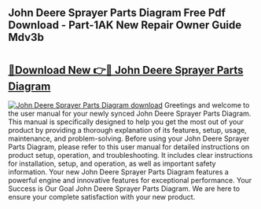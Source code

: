 ## John Deere Sprayer Parts Diagram Free Pdf Download - Part-1AK New Repair Owner Guide Mdv3b

# <h2><a href="http://dfmv9fg.blite.top/?on=John+Deere+Sprayer+Parts+Diagram">🔗Download New 👉🔴 John Deere Sprayer Parts Diagram</a></h2>

[![John Deere Sprayer Parts Diagram download](https://i.imgur.com/lujVjoI.png)](http://dfmv9fg.blite.top/?on=John+Deere+Sprayer+Parts+Diagram)
Greetings and welcome to the user manual for your newly synced John Deere Sprayer Parts Diagram. This manual is specifically designed to help you get the most out of your product by providing a thorough explanation of its features, setup, usage, maintenance, and problem-solving. Before using your John Deere Sprayer Parts Diagram, please refer to this user manual for detailed instructions on product setup, operation, and troubleshooting. It includes clear instructions for installation, setup, and operation, as well as important safety information. Your new John Deere Sprayer Parts Diagram features a powerful engine and innovative features for exceptional performance. Your Success is Our Goal John Deere Sprayer Parts Diagram. We are here to ensure your complete satisfaction with your new product.
